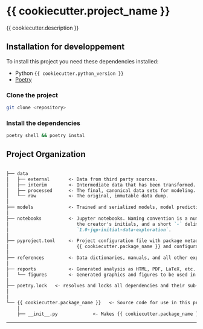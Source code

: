 # {{ cookiecutter.project_name }}

{{ cookiecutter.description }}

## Installation for developpement

To install this project you need these dependencies installed:

- Python `{{ cookiecutter.python_version }}`
- [Poetry](https://python-poetry.org/docs/)

### Clone the project

```sh
git clone <repository>
```

### Install the dependencies

```sh
poetry shell && poetry instal
```

## Project Organization

```md

├── data
│   ├── external       <- Data from third party sources.
│   ├── interim        <- Intermediate data that has been transformed.
│   ├── processed      <- The final, canonical data sets for modeling.
│   └── raw            <- The original, immutable data dump.
│
├── models             <- Trained and serialized models, model predictions, or model summaries
│
├── notebooks          <- Jupyter notebooks. Naming convention is a number (for ordering),
│                         the creator's initials, and a short `-` delimited description, e.g.
│                         `1.0-jqp-initial-data-exploration`.
│
├── pyproject.toml     <- Project configuration file with package metadata for
│                         {{ cookiecutter.package_name }} and configuration for tools like black
│
├── references         <- Data dictionaries, manuals, and all other explanatory materials.
│
├── reports            <- Generated analysis as HTML, PDF, LaTeX, etc.
│   └── figures        <- Generated graphics and figures to be used in reporting
│
├── poetry.lock   <- resolves and locks all dependencies and their sub-dependencies in the pyproject.toml file.
│
│
└── {{ cookiecutter.package_name }}   <- Source code for use in this project.
    │
    ├── __init__.py             <- Makes {{ cookiecutter.package_name }} a Python module
```

--------

